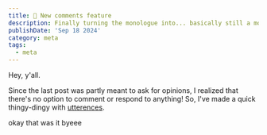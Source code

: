 ```yaml
---
title: 💬 New comments feature
description: Finally turning the monologue into... basically still a monologue.
publishDate: 'Sep 18 2024'
category: meta
tags:
  - meta
---
```


Hey, y'all.

<!-- vale Vale.Spelling = NO -->

Since the last post was partly meant to ask for opinions, I realized that there's no option to comment or respond to anything! So, I've made a quick thingy-dingy with [utterences](https://utteranc.es/).

okay that was it byeee

<!-- vale Vale.Spelling = YES -->